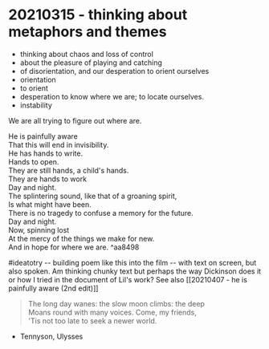# 20210315 - thinking about metaphors and themes

- thinking about chaos and loss of control
- about the pleasure of playing and catching
- of disorientation, and our desperation to orient ourselves 
- orientation
- to orient
- desperation to know where we are; to locate ourselves. 
- instability

We are all trying to figure out where are.

He is painfully aware  
That this will end in invisibility.  
He has hands to write.  
Hands to open.  
They are still hands, a child's hands.  
They are hands to work  
Day and night.  
The splintering sound, like that of a groaning spirit,  
Is what might have been.  
There is no tragedy to confuse a memory for the future.  
Day and night.  
Now, spinning lost  
At the mercy of the things we make for new.  
And in hope for where we are.  ^aa8498

#ideatotry -- building poem like this into the film -- with text on screen, but also spoken. Am thinking chunky text but perhaps the way Dickinson does it or how I tried in the document of Lil's work? See also [[20210407 - he is painfully aware (2nd edit)]]

>The long day wanes: the slow moon climbs: the deep 
>Moans round with many voices. Come, my friends, 
>'Tis not too late to seek a newer world.

- Tennyson, Ulysses

